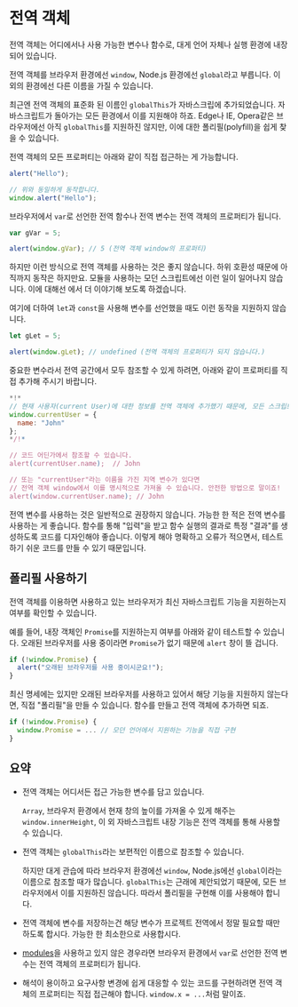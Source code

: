
# 전역 객체

전역 객체는 어디에서나 사용 가능한 변수나 함수로, 대게 언어 자체나 실행 환경에 내장되어 있습니다.

전역 객체를 브라우저 환경에선 `window`, Node.js 환경에선 `global`라고 부릅니다. 이 외의 환경에선 다른 이름을 가질 수 있습니다.

최근엔 전역 객체의 표준화 된 이름인 `globalThis`가 자바스크립에 추가되었습니다. 자바스크립트가 돌아가는 모든 환경에서 이를 지원해야 하죠. Edge나 IE, Opera같은 브라우저에선 아직 `globalThis`를 지원하진 않지만, 이에 대한 폴리필(polyfill)을 쉽게 찾을 수 있습니다.

전역 객체의 모든 프로퍼티는 아래와 같이 직접 접근하는 게 가능합니다.

```js run
alert("Hello");

// 위와 동일하게 동작합니다.
window.alert("Hello");
```

브라우저에서 `var`로 선언한 전역 함수나 전역 변수는 전역 객체의 프로퍼티가 됩니다.

```js run untrusted refresh
var gVar = 5;

alert(window.gVar); // 5 (전역 객체 window의 프로퍼티)
```

하지만 이런 방식으로 전역 객체를 사용하는 것은 좋지 않습니다. 하위 호환성 때문에 아직까지 동작은 하지만요. 모듈을 사용하는 모던 스크립트에선 이런 일이 일어나지 않습니다. 이에 대해선 [](info:modules)에서 더 이야기해 보도록 하겠습니다.

여기에 더하여 `let`과 `const`을 사용해 변수를 선언했을 때도 이런 동작을 지원하지 않습니다.

```js run untrusted refresh
let gLet = 5;

alert(window.gLet); // undefined (전역 객체의 프로퍼티가 되지 않습니다.)
```

중요한 변수라서 전역 공간에서 모두 참조할 수 있게 하려면, 아래와 같이 프로퍼티를 직접 추가해 주시기 바랍니다.

```js run
*!*
// 현재 사용자(current User)에 대한 정보를 전역 객체에 추가했기 때문에, 모든 스크립트에서 접근할 수 있게 되었습니다.
window.currentUser = {
  name: "John"
};
*/!*

// 코드 어딘가에서 참조할 수 있습니다.
alert(currentUser.name);  // John

// 또는 "currentUser"라는 이름을 가진 지역 변수가 있다면
// 전역 객체 window에서 이를 명시적으로 가져올 수 있습니다. 안전한 방법으로 말이죠!
alert(window.currentUser.name); // John
```

전역 변수를 사용하는 것은 일반적으로 권장하지 않습니다. 가능한 한 적은 전역 변수를 사용하는 게 좋습니다. 함수를 통해 "입력"을 받고 함수 실행의 결과로 특정 "결과"를 생성하도록 코드를 디자인해야 좋습니다. 이렇게 해야 명확하고 오류가 적으면서, 테스트하기 쉬운 코드를 만들 수 있기 때문입니다. 

## 폴리필 사용하기

전역 객체를 이용하면 사용하고 있는 브라우저가 최신 자바스크립트 기능을 지원하는지 여부를 확인할 수 있습니다.

예를 들어, 내장 객체인 `Promise`를 지원하는지 여부를 아래와 같이 테스트할 수 있습니다. 오래된 브라우저를 사용 중이라면 `Promise`가 없기 때문에 `alert` 창이 뜰 겁니다.
```js run
if (!window.Promise) {
  alert("오래된 브라우저를 사용 중이시군요!");
}
```

최신 명세에는 있지만 오래된 브라우저를 사용하고 있어서 해당 기능을 지원하지 않는다면, 직접 "폴리필"을 만들 수 있습니다. 함수를 만들고 전역 객체에 추가하면 되죠.

```js run
if (!window.Promise) {
  window.Promise = ... // 모던 언어에서 지원하는 기능을 직접 구현
}
```

## 요약

- 전역 객체는 어디서든 접근 가능한 변수를 담고 있습니다.

    `Array`, 브라우저 환경에서 현재 창의 높이를 가져올 수 있게 해주는 `window.innerHeight`, 이 외 자바스크립트 내장 기능은 전역 객체를 통해 사용할 수 있습니다.
- 전역 객체는 `globalThis`라는 보편적인 이름으로 참조할 수 있습니다.

    하지만 대게 관습에 따라 브라우저 환경에선 `window`, Node.js에선 `global`이라는 이름으로 참조할 때가 많습니다. `globalThis`는 근래에 제안되었기 때문에, 모든 브라우저에서 이를 지원하진 않습니다. 따라서 폴리필을 구현해 이를 사용해야 합니다.
- 전역 객체에 변수를 저장하는건 해당 변수가 프로젝트 전역에서 정말 필요할 때만 하도록 합시다. 가능한 한 최소한으로 사용합시다.
- [modules](info:modules)을 사용하고 있지 않은 경우라면 브라우저 환경에서 `var`로 선언한 전역 변수는 전역 객체의 프로퍼티가 됩니다.
- 해석이 용이하고 요구사항 변경에 쉽게 대응할 수 있는 코드를 구현하려면 전역 객체의 프로퍼티는 직접 접근해야 합니다. `window.x = ...`처럼 말이죠.
